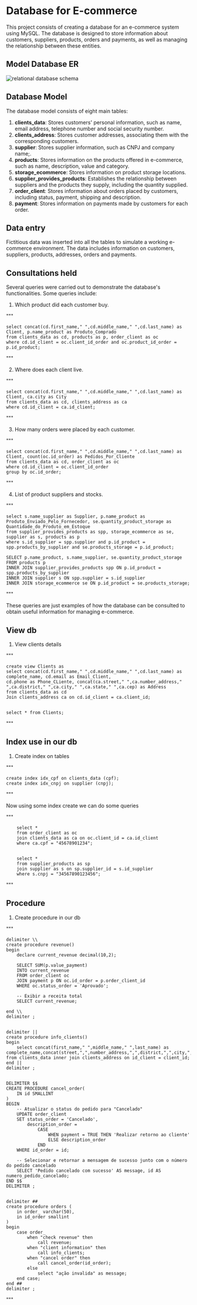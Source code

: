 # Database for E-commerce

This project consists of creating a database for an e-commerce system using MySQL. The database is designed to store information about customers, suppliers, products, orders and payments, as well as managing the relationship between these entities.

## Model Database ER
<img src="banco de dados/e-commerce.png" alt="relational database schema">

## Database Model
The database model consists of eight main tables:

1. **clients_data**: Stores customers' personal information, such as name, email address, telephone number and social security number.
2. **clients_address**: Stores customer addresses, associating them with the corresponding customers.
3. **supplier**: Stores supplier information, such as CNPJ and company name;.
4. **products**: Stores information on the products offered in e-commerce, such as name, description, value and category.
5. **storage_ecommerce**: Stores information on product storage locations.
6. **supplier_provides_products**: Establishes the relationship between suppliers and the products they supply, including the quantity supplied.
7. **order_client**: Stores information about orders placed by customers, including status, payment, shipping and description.
8. **payment**: Stores information on payments made by customers for each order.

## Data entry

Fictitious data was inserted into all the tables to simulate a working e-commerce environment. The data includes information on customers, suppliers, products, addresses, orders and payments.

## Consultations held

Several queries were carried out to demonstrate the database's functionalities. Some queries include:

1. Which product did each customer buy.

"""

    select concat(cd.first_name," ",cd.middle_name," ",cd.last_name) as Client, p.name_product as Produto_Comprado
    from clients_data as cd, products as p, order_client as oc
    where cd.id_client = oc.client_id_order and oc.product_id_order = p.id_product; 

"""

2. Where does each client live.

"""

    select concat(cd.first_name," ",cd.middle_name," ",cd.last_name) as Client, ca.city as City
    from clients_data as cd, clients_address as ca
    where cd.id_client = ca.id_client;

"""

3. How many orders were placed by each customer.


"""

    select concat(cd.first_name," ",cd.middle_name," ",cd.last_name) as Client, count(oc.id_order) as Pedidos_Por_Cliente
    from clients_data as cd, order_client as oc
    where cd.id_client = oc.client_id_order
    group by oc.id_order;
    
"""

4. List of product suppliers and stocks.

"""

    select s.name_supplier as Supplier, p.name_product as Produto_Enviado_Pelo_Fornecedor, se.quantity_product_storage as Quantidade_do_Produto_em_Estoque
    from supplier_provides_products as spp, storage_ecommerce as se, supplier as s, products as p
    where s.id_supplier = spp.supplier and p.id_product = spp.products_by_supplier and se.products_storage = p.id_product;
    
    SELECT p.name_product, s.name_supplier, se.quantity_product_storage
    FROM products p
    INNER JOIN supplier_provides_products spp ON p.id_product = spp.products_by_supplier
    INNER JOIN supplier s ON spp.supplier = s.id_supplier
    INNER JOIN storage_ecommerce se ON p.id_product = se.products_storage;
"""

These queries are just examples of how the database can be consulted to obtain useful information for managing e-commerce.

## View db
1. View clients details

"""

    create view Clients as 
    select concat(cd.first_name," ",cd.middle_name," ",cd.last_name) as complete_name, cd.email as Email_Client,
    cd.phone as Phone_CLiente, concat(ca.street," ",ca.number_address," ",ca.district," ",ca.city," ",ca.state," ",ca.cep) as Address
    from clients_data as cd
    Join clients_address ca on cd.id_client = ca.client_id;
    
    
    select * from Clients;

"""

## Index use in our db
1. Create index on tables

"""

    create index idx_cpf on clients_data (cpf);
    create index idx_cnpj on supplier (cnpj);
    
"""

Now using some index create we can do some queries

"""

        select * 
        from order_client as oc
        join clients_data as ca on oc.client_id = ca.id_client
        where ca.cpf = "45678901234";
        
        
        select *
        from supplier_products as sp
        join supplier as s on sp.supplier_id = s.id_supplier
        where s.cnpj = "34567890123456";
        

"""
## Procedure
1. Create procedure in our db

"""

    delimiter \\
    create procedure revenue()
    begin
    	declare current_revenue decimal(10,2);
        
        SELECT SUM(p.value_payment)
        INTO current_revenue
        FROM order_client oc
        JOIN payment p ON oc.id_order = p.order_client_id
        WHERE oc.status_order = 'Aprovado';
    
        -- Exibir a receita total
        SELECT current_revenue;
        
    end \\
    delimiter ;
    
    
    delimiter ||
    create procedure info_clients()
    begin
        select concat(first_name," ",middle_name," ",last_name) as complete_name,concat(street,",",number_address,",",district,",",city,",",state) from clients_data inner join clients_address on id_client = client_id;
    end ||
    delimiter ;
    
    
    DELIMITER $$
    CREATE PROCEDURE cancel_order(
        IN id SMALLINT
    )
    BEGIN
        -- Atualizar o status do pedido para "Cancelado"
        UPDATE order_client
        SET status_order = 'Cancelado', 
            description_order = 
                CASE 
                    WHEN payment = TRUE THEN 'Realizar retorno ao cliente' 
                    ELSE description_order 
                END
        WHERE id_order = id;
    
        -- Selecionar e retornar a mensagem de sucesso junto com o número do pedido cancelado
        SELECT 'Pedido cancelado com sucesso' AS message, id AS numero_pedido_cancelado;
    END $$
    DELIMITER ;
    
    
    delimiter ##
    create procedure orders (
    	in order_ varchar(50),
        in id_order smallint
    )
    begin
    	case order_
    		when "check revenue" then
    			call revenue;
    		when "client information" then
    			call info_clients;
    		when "cancel order" then
    			call cancel_order(id_order);
            else
    			select "ação invalida" as message;
    	end case;
    end ##
    delimiter ;

"""



